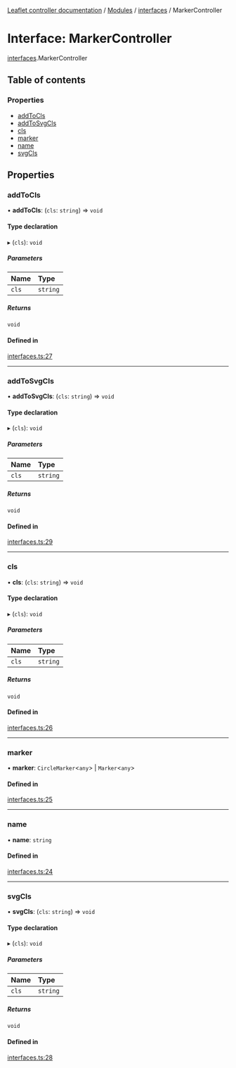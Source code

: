 [Leaflet controller documentation](../README.md) / [Modules](../modules.md) / [interfaces](../modules/interfaces.md) / MarkerController

# Interface: MarkerController

[interfaces](../modules/interfaces.md).MarkerController

## Table of contents

### Properties

- [addToCls](interfaces.MarkerController.md#addtocls)
- [addToSvgCls](interfaces.MarkerController.md#addtosvgcls)
- [cls](interfaces.MarkerController.md#cls)
- [marker](interfaces.MarkerController.md#marker)
- [name](interfaces.MarkerController.md#name)
- [svgCls](interfaces.MarkerController.md#svgcls)

## Properties

### addToCls

• **addToCls**: (`cls`: `string`) => `void`

#### Type declaration

▸ (`cls`): `void`

##### Parameters

| Name | Type |
| :------ | :------ |
| `cls` | `string` |

##### Returns

`void`

#### Defined in

[interfaces.ts:27](https://github.com/synw/leaflet-controller/blob/4e36a5e/src/interfaces.ts#L27)

___

### addToSvgCls

• **addToSvgCls**: (`cls`: `string`) => `void`

#### Type declaration

▸ (`cls`): `void`

##### Parameters

| Name | Type |
| :------ | :------ |
| `cls` | `string` |

##### Returns

`void`

#### Defined in

[interfaces.ts:29](https://github.com/synw/leaflet-controller/blob/4e36a5e/src/interfaces.ts#L29)

___

### cls

• **cls**: (`cls`: `string`) => `void`

#### Type declaration

▸ (`cls`): `void`

##### Parameters

| Name | Type |
| :------ | :------ |
| `cls` | `string` |

##### Returns

`void`

#### Defined in

[interfaces.ts:26](https://github.com/synw/leaflet-controller/blob/4e36a5e/src/interfaces.ts#L26)

___

### marker

• **marker**: `CircleMarker`<`any`\> \| `Marker`<`any`\>

#### Defined in

[interfaces.ts:25](https://github.com/synw/leaflet-controller/blob/4e36a5e/src/interfaces.ts#L25)

___

### name

• **name**: `string`

#### Defined in

[interfaces.ts:24](https://github.com/synw/leaflet-controller/blob/4e36a5e/src/interfaces.ts#L24)

___

### svgCls

• **svgCls**: (`cls`: `string`) => `void`

#### Type declaration

▸ (`cls`): `void`

##### Parameters

| Name | Type |
| :------ | :------ |
| `cls` | `string` |

##### Returns

`void`

#### Defined in

[interfaces.ts:28](https://github.com/synw/leaflet-controller/blob/4e36a5e/src/interfaces.ts#L28)
